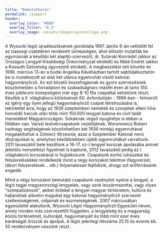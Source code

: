 ```yaml
---
title: "Bemutatkozás"
permalink: /support
header:
  overlay_color: "#000"
  overlay_filter: "0.5"
  overlay_image: /assets/images/wysockilogo.png
---
```


A Wysocki légió újraélesztésének gondolata 1997. április 6-án vetődött fel az isaszegi csatatéren rendezett ünnepségen, ahol először mutatták be egymásnak a későbbi két alapító-szervezőt, dr. Sutarski Konrádot (akkor az Országos Lengyel Kisebbségi Önkormányzat elnökét) és Máté Endrét (akkor a Kossuth Szövetség ügyvezető elnökét). A megbeszélést tett követte és 1998. március 13-án a budai Angelika Kávéházban tartott sajtótájékoztatón be is mutatkozott az első két ulánus egyenruhát viselő katonai hagyományőrző. Az ezt követő összefogásnak és gyors szervezésnek köszönhetően a forradalom és szabadságharc másfél éven át tartó 150. éves jubileumi ünnepségein már egy 8-10 fős csapattal vehettünk részt. Később a II. világháború kitörésének 60. évfordulóján - 1999-ben - felmerült az igény egy ilyen jellegű hagyományőrző csapat létrehozására is, tekintettel arra, hogy az 1939 szeptemberi németek és szovjetek elleni hősi honvédő harcok után több mint 150.000 lengyel katona és civil talált menedéket Magyarországon. Sokaknak végső nyughelye is ebben a földben van. Varsói testvércsapatunk vezetőjének, Woronowicz Robert hadnagy segítségének köszönhetően két 1936 mintájú egyenruhával megalakítottuk a Zolnierz Wrzesnia, azaz a Szeptember Katonái nevű díszrajunkat is, amelyhez későbbiekben újabb egyenruhákat varrattunk. 2011 tavaszától bele kezdtünk a 16-17. sz-i lengyel korszak ápolásába amivel jelentős nemzetközi figyelmet is kaptunk, 2012 tavaszától pedig  az I. világháború korszakával is foglalkozunk.  Csapatunk korhű ruházattal és felszerelésekkel rendelkezik mind a négy korszakot tekintve (fegyverzet, tábori felszerelések… stb.) folyamatosan fejlődünk, ahogy azt erőforrásaink engedik.

Mind a négy korszakot bemutató csapatunk vezényleti nyelve a lengyel, a légió tagjai magyarországi lengyelek, vagy azok leszármazottai, vagy olyan "szimpatizánsok”, akiket érdekel a lengyel-magyar történelem, kultúra és hajlandóak alávetni magukat egy katonai hagyományőrző szervezet szellemiségének, céljainak és eszmeiségének.
2007 márciusában egyesületté alakultunk, Wysocki Légió Hagyományőrző Egyesület néven, amely minden más szervezettől független, a lengyelség és a magyarság közös történelmét, kultúráját, hagyományait és több mint ezer éves barátságát őrizzük és ápoljuk. A légió jelenlegi létszáma 25 fő és évente kb. 50 rendezvényen veszünk részt.
